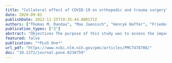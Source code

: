 ```yaml
---
title: "Collateral effect of COVID-19 on orthopedic and trauma surgery"
date: 2020-09-01
publishDate: 2022-11-25T19:35:44.880171Z
authors: ["Thomas M. Randau", "Max Jaenisch", "Henryk Haffer", "Friederike Schömig", "Adnan Kasapovic", "Katharina Olejniczak", "Johannes Flechtenmacher", "Carsten Perka", "Dieter C. Wirtz", "Matthias Pumberger"]
publication_types: ["2"]
abstract: "Objectives The purpose of this study was to assess the impact of the COVID-19 pandemic on orthopedic and trauma surgery in private practices and hospitals in Germany.  Design In this cross-sectional study, an online-based anonymous survey was conducted from April 2th to April 16th 2020.  Setting The survey was conducted among 15.0000 of 18.000 orthopedic and trauma surgeons in Germany, both in private practices and hospitals.  Participants All members of the German Society of Orthopedic and Trauma Surgery (DGOU) and the Professional Association for Orthopedic and Trauma Surgery (BVOU). were invited by e-mail to participate in the survey.  Main outcome measures Out of 50 questions 42 were designed to enquire a certain dimension of the pandemic impact and contribute to one of six indices, namely “Preparedness”, “Resources”, “Reduction”, “Informedness”, “Concern”, and “Depletion”. Data was analyzed in multiple stepwise regression, aiming to identify those factors that independently influenced the indices.  Results 858 orthopedic and trauma surgeons participated in the survey throughout Germany. In the multiple regression analysis, being employed at a hospital was identified as an independent positive predictor in the indices for “Preparedness”, “Resources”, and “Informedness” and an independent negative predictor regarding “Depletion”. Self-employment was found to be an independent positive predictor of the financial index “Depletion”. Female surgeons were identified as an independent variable for a higher level of “Concern”.  Conclusions The study confirms a distinct impact of the COVID-19 pandemic on orthopedic and trauma surgery in Germany. The containment measures are largely considered appropriate despite severe financial constraints. A substantial lack of personal protective equipment (PPE) is reported. The multiple regression analysis shows that self-employed surgeons are more affected by this shortage as well as by the financial consequences than surgeons working in hospitals.  What are the new findings The COVID-19 pandemic has a profound impact on orthopedic and trauma surgery as an unrelated specialty. Self-employed surgeons are affected especially by a shortage of PPE and financial consequences.  How might it impact on clinical practice in the near future Political and financial support can now be applied more focused to subgroups in the field of orthopedics and trauma surgery with an increased demand for support. A special emphasis should be set on the support of self-employed surgeons which are a more affected by the shortage of PPE and financial consequences than surgeons working in hospitals."
featured: false
publication: "*PLoS One*"
url_pdf: "https://www.ncbi.nlm.nih.gov/pmc/articles/PMC7478708/"
doi: "10.1371/journal.pone.0238759"
---
```



